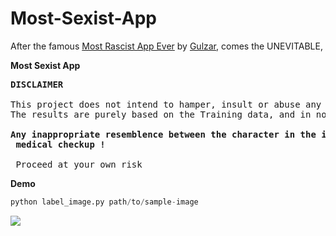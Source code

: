 # Most-Sexist-App

After the famous <a href="https://github.com/gulzar1996/most-racist-app-ever">Most Rascist App Ever</a> by <a href="https://github.com/gulzar1996">Gulzar</a>, comes the UNEVITABLE,

<b>Most Sexist App</b>

<pre><strong>DISCLAIMER </strong>

This project does not intend to hamper, insult or abuse any being, living or dead.
The results are purely based on the Training data, and in no scenario must the developer of the project be held accountable of inappropriate output.

<b>Any inappropriate resemblence between the character in the image and the output, should be dealt with an immediate
 medical checkup ! </b> 
 
 Proceed at your own risk</pre>
 
 <b>Demo </b>
 
 ```python
 python label_image.py path/to/sample-image
 ```

 <img src="https://github.com/mr-skyaakash/Most-Sexist-App/blob/master/demo.png">
